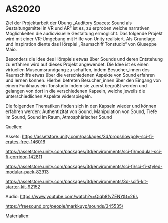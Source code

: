 # AS2020
Ziel der Projektarbeit der Übung „Auditory Spaces: Sound als Gestaltungsmittel in VR und AR“ ist es, zu erproben welche narrativen Möglichkeiten die audiovisuelle Gestaltung ermöglicht. Das folgende Projekt wird mit einer VR-Umgebung mit Hilfe von Unity realisiert. Als Grundlage und Inspiration diente das Hörspiel „Raumschiff Tonstudio“ von Giuseppe Maio. 

Besonders die Idee des Hörspiels etwas über Sounds und deren Entstehung zu erfahren wird auf dieses Projekt angewendet. Die Idee ist es einen virtuellen Museumsrundgang zu schaffen, indem Besucher_innen des Raumschiffs etwas über die verschiedenen Aspekte von Sound erfahren und lernen können.
Hierbei betreten Besucher_innen über den Eingang von einem Funkhaus ein Tonstudio indem sie zuerst begrüßt werden und gelangen von dort in die verschiedenen Kapseln, welche jeweils die unterschiedlichen Aspekte widerspiegeln.

Die folgenden Thematiken finden sich in den Kapseln wieder und können erfahren werden: 
Authentizität von Sound, Manipulation von Sound, Tiefe im Sound, Sound im Raum, Atmosphärischer Sound

Quellen:

Assets:
https://assetstore.unity.com/packages/3d/props/lowpoly-sci-fi-crates-free-146016

https://assetstore.unity.com/packages/3d/environments/sci-fi/modular-sci-fi-corridor-142811

https://assetstore.unity.com/packages/3d/environments/sci-fi/sci-fi-styled-modular-pack-82913

https://assetstore.unity.com/packages/3d/environments/3d-scifi-kit-starter-kit-92152


Audio:
https://www.youtube.com/watch?v=Qlqb8fvZENY&t=26s

https://freesound.org/people/markkuyp/sounds/345535/


Materialien:

